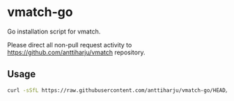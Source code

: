 # vmatch-go

Go installation script for vmatch.

Please direct all non-pull request activity to https://github.com/anttiharju/vmatch repository.

## Usage

```sh
curl -sSfL https://raw.githubusercontent.com/anttiharju/vmatch-go/HEAD/install.sh | sh -s -- 1.23.6 darwin arm64
```
